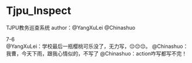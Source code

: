 # Tjpu_Inspect
TJPU教务巡查系统
author：@YangXuLei @Chinashuo

7-6   
@YangXuLei：学校最后一瓶樱桃可乐没了，无力写，😔😔😔。
@Chinashuo：我曹，今天下雨，跟我心情似的，不写了
@Chinashuo：action咋写都写不完！
